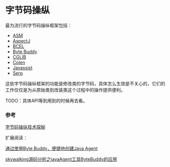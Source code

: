 # 字节码操纵

最为流行的字节码操纵框架包括：

* [ASM](http://asm.ow2.org/)
* [AspectJ](http://www.eclipse.org/aspectj/)
* [BCEL](http://commons.apache.org/proper/commons-bcel/)
* [Byte Buddy](http://bytebuddy.net/#/)
* [CGLIB](https://github.com/cglib/cglib)
* [Cojen](https://github.com/cojen/Cojen/wiki)
* [Javassist](http://www.csg.ci.i.u-tokyo.ac.jp/~chiba/javassist/)
* [Serp](http://serp.sourceforge.net/)

这些字节码操纵框架的功能是修改类的字节码，具体怎么生效是不关心的，它们的工作仅仅是为从原始类到改装类这个过程中的操作提供便利。

TODO：具体API等到用到的时候再去看。



### 参考

[字节码操纵技术探秘](http://www.infoq.com/cn/articles/Living-Matrix-Bytecode-Manipulation#anch142537)

扩展阅读：

[通过使用Byte Buddy，便捷地创建Java Agent](http://www.infoq.com/cn/articles/Easily-Create-Java-Agents-with-ByteBuddy)

[skywalking源码分析之javaAgent工具ByteBuddy的应用](http://www.kailing.pub/article/index/arcid/178.html)





